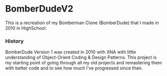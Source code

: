 # BomberDudeV2
This is a recreation of my Bomberman Clone (BomberDude) that I made in 2010 in HighSchool.

### History
BomberDude Version 1 was created in 2010 with XNA with little understanding of Object-Orient Coding & Design Patterns.
This project is my starting point of going through all my old projects and remastering them with better code and to see how much I've progressed since then.
